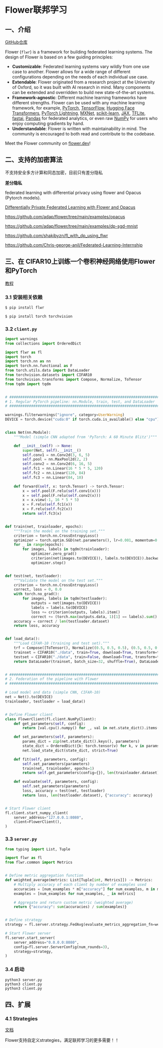 # Flower联邦学习

## 一、介绍

[GitHub仓库](https://github.com/adap/flower)

Flower (`flwr`) is a framework for building federated learning systems. The design of Flower is based on a few guiding principles:

- **Customizable**: Federated learning systems vary wildly from one use case to another. Flower allows for a wide range of different configurations depending on the needs of each individual use case.
- **Extendable**: Flower originated from a research project at the University of Oxford, so it was built with AI research in mind. Many components can be extended and overridden to build new state-of-the-art systems.
- **Framework-agnostic**: Different machine learning frameworks have different strengths. Flower can be used with any machine learning framework, for example, [PyTorch](https://pytorch.org/), [TensorFlow](https://tensorflow.org/), [Hugging Face Transformers](https://huggingface.co/), [PyTorch Lightning](https://pytorchlightning.ai/), [MXNet](https://mxnet.apache.org/), [scikit-learn](https://scikit-learn.org/), [JAX](https://jax.readthedocs.io/), [TFLite](https://tensorflow.org/lite/), [fastai](https://www.fast.ai/), [Pandas](https://pandas.pydata.org/) for federated analytics, or even raw [NumPy](https://numpy.org/) for users who enjoy computing gradients by hand.
- **Understandable**: Flower is written with maintainability in mind. The community is encouraged to both read and contribute to the codebase.

Meet the Flower community on [flower.dev](https://flower.dev/)!

## 二、支持的加密算法

不支持安全多方计算和同态加密，目前只有差分隐私

**差分隐私**

federated learning with differential privacy using flower and Opacus (Pytorch models).

[Differentially Private Federated Learning with Flower and Opacus](https://towardsdatascience.com/differentially-private-federated-learning-with-flower-and-opacus-e14fb0d2d229)

https://github.com/adap/flower/tree/main/examples/opacus

https://github.com/adap/flower/tree/main/examples/dp-sgd-mnist

https://github.com/shakibyzn/fl_with_dp_using_flwr

https://github.com/Chris-george-anil/Federated-Learning-Internship

## 三、在 CIFAR10上训练一个卷积神经网络使用Flower和PyTorch

[教程](https://flower.dev/docs/quickstart-pytorch.html)

### 3.1 安装相关依赖

```bash
$ pip install flwr
```

```bash
$ pip install torch torchvision
```

### 3.2 `client.py`

```python
import warnings
from collections import OrderedDict

import flwr as fl
import torch
import torch.nn as nn
import torch.nn.functional as F
from torch.utils.data import DataLoader
from torchvision.datasets import CIFAR10
from torchvision.transforms import Compose, Normalize, ToTensor
from tqdm import tqdm


# #############################################################################
# 1. Regular PyTorch pipeline: nn.Module, train, test, and DataLoader
# #############################################################################

warnings.filterwarnings("ignore", category=UserWarning)
DEVICE = torch.device("cuda:0" if torch.cuda.is_available() else "cpu")


class Net(nn.Module):
    """Model (simple CNN adapted from 'PyTorch: A 60 Minute Blitz')"""

    def __init__(self) -> None:
        super(Net, self).__init__()
        self.conv1 = nn.Conv2d(3, 6, 5)
        self.pool = nn.MaxPool2d(2, 2)
        self.conv2 = nn.Conv2d(6, 16, 5)
        self.fc1 = nn.Linear(16 * 5 * 5, 120)
        self.fc2 = nn.Linear(120, 84)
        self.fc3 = nn.Linear(84, 10)

    def forward(self, x: torch.Tensor) -> torch.Tensor:
        x = self.pool(F.relu(self.conv1(x)))
        x = self.pool(F.relu(self.conv2(x)))
        x = x.view(-1, 16 * 5 * 5)
        x = F.relu(self.fc1(x))
        x = F.relu(self.fc2(x))
        return self.fc3(x)


def train(net, trainloader, epochs):
    """Train the model on the training set."""
    criterion = torch.nn.CrossEntropyLoss()
    optimizer = torch.optim.SGD(net.parameters(), lr=0.001, momentum=0.9)
    for _ in range(epochs):
        for images, labels in tqdm(trainloader):
            optimizer.zero_grad()
            criterion(net(images.to(DEVICE)), labels.to(DEVICE)).backward()
            optimizer.step()


def test(net, testloader):
    """Validate the model on the test set."""
    criterion = torch.nn.CrossEntropyLoss()
    correct, loss = 0, 0.0
    with torch.no_grad():
        for images, labels in tqdm(testloader):
            outputs = net(images.to(DEVICE))
            labels = labels.to(DEVICE)
            loss += criterion(outputs, labels).item()
            correct += (torch.max(outputs.data, 1)[1] == labels).sum().item()
    accuracy = correct / len(testloader.dataset)
    return loss, accuracy


def load_data():
    """Load CIFAR-10 (training and test set)."""
    trf = Compose([ToTensor(), Normalize((0.5, 0.5, 0.5), (0.5, 0.5, 0.5))])
    trainset = CIFAR10("./data", train=True, download=True, transform=trf)
    testset = CIFAR10("./data", train=False, download=True, transform=trf)
    return DataLoader(trainset, batch_size=32, shuffle=True), DataLoader(testset)


# #############################################################################
# 2. Federation of the pipeline with Flower
# #############################################################################

# Load model and data (simple CNN, CIFAR-10)
net = Net().to(DEVICE)
trainloader, testloader = load_data()


# Define Flower client
class FlowerClient(fl.client.NumPyClient):
    def get_parameters(self, config):
        return [val.cpu().numpy() for _, val in net.state_dict().items()]

    def set_parameters(self, parameters):
        params_dict = zip(net.state_dict().keys(), parameters)
        state_dict = OrderedDict({k: torch.tensor(v) for k, v in params_dict})
        net.load_state_dict(state_dict, strict=True)

    def fit(self, parameters, config):
        self.set_parameters(parameters)
        train(net, trainloader, epochs=1)
        return self.get_parameters(config={}), len(trainloader.dataset), {}

    def evaluate(self, parameters, config):
        self.set_parameters(parameters)
        loss, accuracy = test(net, testloader)
        return loss, len(testloader.dataset), {"accuracy": accuracy}


# Start Flower client
fl.client.start_numpy_client(
    server_address="127.0.0.1:8080",
    client=FlowerClient(),
)
```



### 3.3 `server.py`

```python
from typing import List, Tuple

import flwr as fl
from flwr.common import Metrics


# Define metric aggregation function
def weighted_average(metrics: List[Tuple[int, Metrics]]) -> Metrics:
    # Multiply accuracy of each client by number of examples used
    accuracies = [num_examples * m["accuracy"] for num_examples, m in metrics]
    examples = [num_examples for num_examples, _ in metrics]

    # Aggregate and return custom metric (weighted average)
    return {"accuracy": sum(accuracies) / sum(examples)}


# Define strategy
strategy = fl.server.strategy.FedAvg(evaluate_metrics_aggregation_fn=weighted_average)

# Start Flower server
fl.server.start_server(
    server_address="0.0.0.0:8080",
    config=fl.server.ServerConfig(num_rounds=3),
    strategy=strategy,
)
```

### 3.4 启动

```shell
python3 server.py
python3 client.py
python3 client.py
```

## 四、扩展

### 4.1 Strategies

[文档](https://flower.dev/docs/strategies.html)

Flower支持自定义strategies，满足联邦学习的更多需要！！

